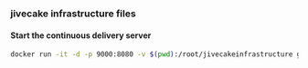 ### jivecake infrastructure files

#### Start the continuous delivery server

```sh
docker run -it -d -p 9000:8080 -v $(pwd):/root/jivecakeinfrastructure golang:1.6.4 /bin/bash -c "go build /root/jivecakeinfrastructure/continuousdelivery.go && /root/jivecakeinfrastructure/continuousdelivery $DIGITALOCEAN_API_KEY"
```
